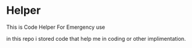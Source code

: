 # Helper
This is Code Helper For Emergency use 

in this repo i stored code that help me in coding or other implimentation.
